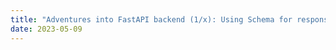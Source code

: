 ```yaml
---
title: "Adventures into FastAPI backend (1/x): Using Schema for responses and Repositories for CRUD"
date: 2023-05-09
---
```

